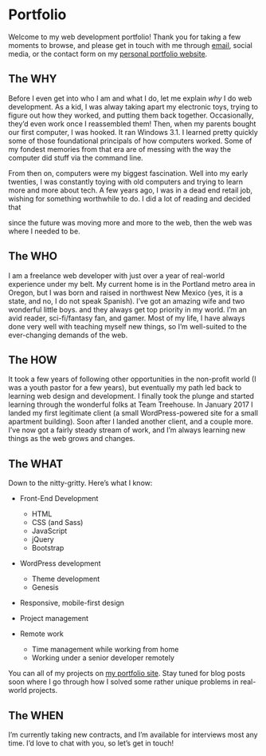 # Portfolio

Welcome to my web development portfolio! Thank you for taking a few moments to browse, and please get in touch with me through [email](mailto:kreig.e.durham@gmail.com), social media, or the contact form on my [personal portfolio website](https://kreigd.com).

## The WHY

Before I even get into who I am and what I do, let me explain _why_ I do web development. As a kid, I was alway taking apart my electronic toys, trying to figure out how they worked, and putting them back together. Occasionally, they’d even work once I reassembled them! Then, when my parents bought our first computer, I was hooked. It ran Windows 3.1. I learned pretty quickly some of those foundational principals of how computers worked. Some of my fondest memories from that era are of messing with the way the computer did stuff via the command line.

From then on, computers were my biggest fascination. Well into my early twenties, I was constantly toying with old computers and trying to learn more and more about tech. A few years ago, I was in a dead end retail job, wishing for something worthwhile to do. I did a lot of reading and decided that 

since the future was moving more and more to the web, then the web was where I needed to be.

## The WHO

I am a freelance web developer with just over a year of real-world experience under my belt. My current home is in the Portland metro area in Oregon, but I was born and raised in northwest New Mexico (yes, it is a state, and no, I do not speak Spanish). I’ve got an amazing wife and two wonderful little boys. and they always get top priority in my world. I’m an avid reader, sci-fi/fantasy fan, and gamer. Most of my life, I have always done very well with teaching myself new things, so I’m well-suited to the ever-changing demands of the web.

## The HOW

It took a few years of following other opportunities in the non-profit world (I was a youth pastor for a few years), but eventually my path led back to learning web design and development. I finally took the plunge and started learning through the wonderful folks at Team Treehouse. In January 2017 I landed my first legitimate client (a small WordPress-powered site for a small apartment building). Soon after I landed another client, and a couple more. I’ve now got a fairly steady stream of work, and I’m always learning new things as the web grows and changes.

## The WHAT

Down to the nitty-gritty. Here’s what I know:

- Front-End Development
    - HTML
    - CSS (and Sass)
    - JavaScript
    - jQuery
    - Bootstrap

- WordPress development
    - Theme development
    - Genesis

- Responsive, mobile-first design
- Project management
- Remote work
    - Time management while working from home
    - Working under a senior developer remotely

You can all of my projects on [my portfolio site](https://kreigd.com). Stay tuned for blog posts soon where I go through how I solved some rather unique problems in real-world projects.

## The WHEN

I’m currently taking new contracts, and I’m available for interviews most any time. I’d love to chat with you, so let’s get in touch! 
